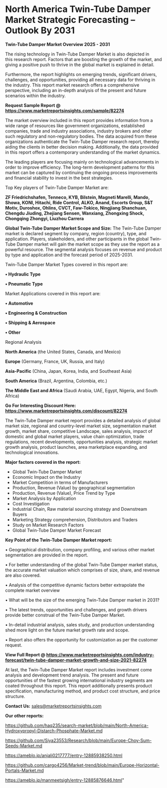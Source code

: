 # North America Twin-Tube Damper Market Strategic Forecasting – Outlook By 2031

<Strong> Twin-Tube Damper Market Overview 2025 - 2031</strong>

The rising technology in Twin-Tube Damper Market is also depicted in this research report. Factors that are boosting the growth of the market, and giving a positive push to thrive in the global market is explained in detail.

Furthermore, the report highlights on emerging trends, significant drivers, challenges, and opportunities, providing all necessary data for thriving in the industry. This report market research offers a comprehensive perspective, including an in-depth analysis of the present and future scenarios within the industry.

<strong>Request Sample Report @ <a href=https://www.marketreportsinsights.com/sample/82274>https://www.marketreportsinsights.com/sample/82274</a></strong>

The market overview included in this report provides information from a wide range of resources like government organizations, established companies, trade and industry associations, industry brokers and other such regulatory and non-regulatory bodies. The data acquired from these organizations authenticate the Twin-Tube Damper research report, thereby aiding the clients in better decision making. Additionally, the data provided in this report offers a contemporary understanding of the market dynamics.

The leading players are focusing mainly on technological advancements in order to improve efficiency. The long-term development patterns for this market can be captured by continuing the ongoing process improvements and financial stability to invest in the best strategies.

Top Key players of Twin-Tube Damper Market are:

<strong>ZF Friedrichshafen, Tenneco, KYB, Bilstein, Magneti Marelli, Mando, Showa, KONI, Hitachi, Ride Control, ALKO, Anand, Escorts Group, S&T Motiv, Duroshox, Ohlins, CVCT, Faw-Tokico, Ningjiang Shanchuan, Chengdu Jiuding, Zhejiang Sensen, Wanxiang, Zhongxing Shock, Chongqing Zhongyi, Liuzhou Carrera</strong>

<strong><b>Global Twin-Tube Damper Market Scope and Size:</b></strong>
The Twin-Tube Damper market is declared segment by company, region (country), type, and application. Players, stakeholders, and other participants in the global Twin-Tube Damper market will gain the market scope as they use the report as a powerful resource. The segmental analysis focuses on revenue and product by type and application and the forecast period of 2025-2031.

Twin-Tube Damper Market Types covered in this report are:

<strong>• Hydraulic Type

• Pneumatic Type</strong>

Market Applications covered in this report are:

<strong>• Automotive

• Engineering & Construction

• Shipping & Aerospace

• Other</strong> 

Regional Analysis

<strong>North America</strong> (the United States, Canada, and Mexico)

<strong>Europe</strong> (Germany, France, UK, Russia, and Italy)

<strong>Asia-Pacific</strong> (China, Japan, Korea, India, and Southeast Asia)

<strong>South America</strong> (Brazil, Argentina, Colombia, etc.)

<strong>The Middle East and Africa</strong> (Saudi Arabia, UAE, Egypt, Nigeria, and South Africa)

<strong>Go For Interesting Discount Here: <a href=https://www.marketreportsinsights.com/discount/82274>https://www.marketreportsinsights.com/discount/82274</a></strong>

The Twin-Tube Damper market report provides a detailed analysis of global market size, regional and country-level market size, segmentation market growth, market share, competitive Landscape, sales analysis, impact of domestic and global market players, value chain optimization, trade regulations, recent developments, opportunities analysis, strategic market growth analysis, product launches, area marketplace expanding, and technological innovations.

<strong><b>Major factors covered in the report:</b></strong>
<ul>
  <li>Global Twin-Tube Damper Market </li>
  <li>Economic Impact on the Industry</li>
  <li>Market Competition in terms of Manufacturers</li>
  <li>Production, Revenue (Value) by geographical segmentation</li>
  <li>Production, Revenue (Value), Price Trend by Type</li>
  <li>Market Analysis by Application</li>
  <li>Cost Investigation</li>
  <li>Industrial Chain, Raw material sourcing strategy and Downstream Buyers</li>
  <li>Marketing Strategy comprehension, Distributors and Traders</li>
  <li>Study on Market Research Factors</li>
  <li>Global Twin-Tube Damper Market Forecast</li>
</ul>

<strong><b>Key Point of the Twin-Tube Damper Market report:</b></strong>

• Geographical distribution, company profiling, and various other market segmentation are provided in the report.

• For better understanding of the global Twin-Tube Damper market status, the accurate market valuation which comprises of size, share, and revenue are also covered.

• Analysis of the competitive dynamic factors better extrapolate the complete market overview

• What will be the size of the emerging Twin-Tube Damper market in 2031?

• The latest trends, opportunities and challenges, and growth drivers provide better construal of the Twin-Tube Damper Market.

• In-detail industrial analysis, sales study, and production understanding shed more light on the future market growth rate and scope.

• Report also offers the opportunity for customization as per the customer request.

<strong><b>View Full Report @ <a href=https://www.marketreportsinsights.com/industry-forecast/twin-tube-damper-market-growth-and-size-2021-82274>https://www.marketreportsinsights.com/industry-forecast/twin-tube-damper-market-growth-and-size-2021-82274</a></b></strong>


At last, the Twin-Tube Damper Market report includes investment come analysis and development trend analysis. The present and future opportunities of the fastest growing international industry segments are coated throughout this report. This report additionally presents product specification, manufacturing method, and product cost structure, and price structure.

<strong>Contact Us:</strong>
sales@marketreportsinsights.com

<strong>Our other reports:</strong>

<a href=https://github.com/haq235/search-market/blob/main/North-America-Hydroxypropyl-Distarch-Phosphate-Market.md>https://github.com/haq235/search-market/blob/main/North-America-Hydroxypropyl-Distarch-Phosphate-Market.md</a>

<a href=https://github.com/Siya23553/Research/blob/main/Europe-Choy-Sum-Seeds-Market.md>https://github.com/Siya23553/Research/blob/main/Europe-Choy-Sum-Seeds-Market.md</a>

<a href=https://ameblo.jp/anjali0217777/entry-12885938250.html>https://ameblo.jp/anjali0217777/entry-12885938250.html</a>

<a href=https://github.com/cargo4256/Market-trend/blob/main/Europe-Horizontal-Portals-Market.md>https://github.com/cargo4256/Market-trend/blob/main/Europe-Horizontal-Portals-Market.md</a>

<a href=https://ameblo.jp/manmeetsigh/entry-12885876646.html>https://ameblo.jp/manmeetsigh/entry-12885876646.html</a>"
